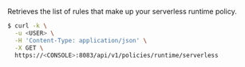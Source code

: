 Retrieves the list of rules that make up your serverless runtime policy.

```bash
$ curl -k \
  -u <USER> \
  -H 'Content-Type: application/json' \
  -X GET \
  https://<CONSOLE>:8083/api/v1/policies/runtime/serverless
```
